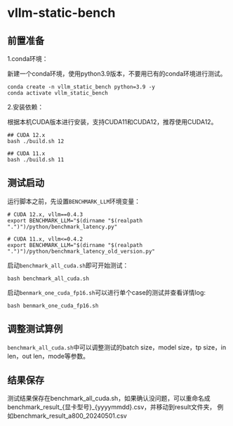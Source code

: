 # vllm-static-bench

## 前置准备

1.conda环境：

新建一个conda环境，使用python3.9版本，不要用已有的conda环境进行测试。

```shell
conda create -n vllm_static_bench python=3.9 -y
conda activate vllm_static_bench
```

2.安装依赖：

根据本机CUDA版本进行安装，支持CUDA11和CUDA12，推荐使用CUDA12。

```shell
## CUDA 12.x
bash ./build.sh 12

## CUDA 11.x
bash ./build.sh 11
```

## 测试启动

运行脚本之前，先设置`BENCHMARK_LLM`环境变量：

```shell
# CUDA 12.x, vllm==0.4.3
export BENCHMARK_LLM="$(dirname "$(realpath ".")")/python/benchmark_latency.py"

# CUDA 11.x, vllm<=0.4.2
export BENCHMARK_LLM="$(dirname "$(realpath ".")")/python/benchmark_latency_old_version.py"
```

启动`benchmark_all_cuda.sh`即可开始测试：

```shell
bash benchmark_all_cuda.sh
```
启动`benmark_one_cuda_fp16.sh`可以进行单个case的测试并查看详情log:

```shell
bash benmark_one_cuda_fp16.sh
```

## 调整测试算例

`benchmark_all_cuda.sh`中可以调整测试的batch size，model size，tp size，in len，out len，mode等参数。

## 结果保存

测试结果保存在benchmark_all_cuda.sh，如果确认没问题，可以重命名成benchmark_result_{显卡型号}_{yyyymmdd}.csv，并移动到result文件夹，
例如benchmark_result_a800_20240501.csv

